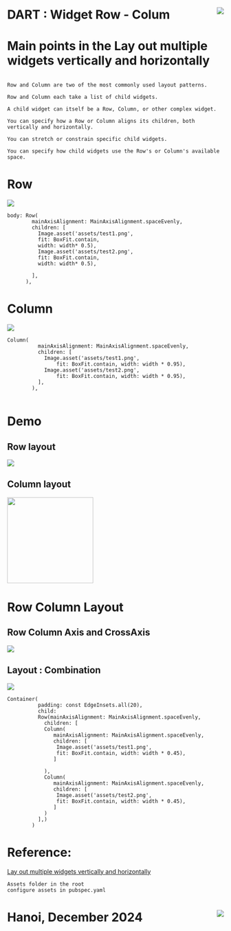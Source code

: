 # DART : Widget Row - Colum <img src='https://nglthu.github.io/flutter_docs/demo/nglthu.png' align='right'> 

# Main points in the Lay out multiple widgets vertically and horizontally

```

Row and Column are two of the most commonly used layout patterns.

Row and Column each take a list of child widgets.

A child widget can itself be a Row, Column, or other complex widget.

You can specify how a Row or Column aligns its children, both vertically and horizontally.

You can stretch or constrain specific child widgets.

You can specify how child widgets use the Row's or Column's available space.

```

# Row
<img src="https://nglthu.github.io/flutter_docs/demo/test1.png">

```
body: Row(
        mainAxisAlignment: MainAxisAlignment.spaceEvenly,
        children: [
          Image.asset('assets/test1.png',
          fit: BoxFit.contain,
          width: width* 0.5),
          Image.asset('assets/test2.png',
          fit: BoxFit.contain,
          width: width* 0.5),
          
        ],
      ),
```

# Column

<img src="https://nglthu.github.io/flutter_docs/demo/test2.png">

```
Column(
          mainAxisAlignment: MainAxisAlignment.spaceEvenly,
          children: [
            Image.asset('assets/test1.png',
                fit: BoxFit.contain, width: width * 0.95),
            Image.asset('assets/test2.png',
                fit: BoxFit.contain, width: width * 0.95),
          ],
        ),


```

# Demo
## Row layout

<img src="https://nglthu.github.io/flutter_docs/demo/row_columndemo.png">

## Column layout

<img src="https://nglthu.github.io/flutter_docs/demo/android_demo.png" width =200>

# Row Column Layout

## Row Column Axis and CrossAxis

<img src="https://nglthu.github.io/flutter_docs/demo/row_colum_axis.png">

## Layout : Combination

<img src="https://nglthu.github.io/flutter_docs/demo/layout_row_column.png">



```
Container(
          padding: const EdgeInsets.all(20),
          child:
          Row(mainAxisAlignment: MainAxisAlignment.spaceEvenly,
            children: [
            Column(
               mainAxisAlignment: MainAxisAlignment.spaceEvenly,
               children: [
                Image.asset('assets/test1.png',
                fit: BoxFit.contain, width: width * 0.45),
               ]
              
            ),
            Column(
               mainAxisAlignment: MainAxisAlignment.spaceEvenly,
               children: [
                Image.asset('assets/test2.png',
                fit: BoxFit.contain, width: width * 0.45),
               ]
            )
          ],)
        )

```



# Reference:

[Lay out multiple widgets vertically and horizontally](https://docs.flutter.dev/ui/layout#)

```
Assets folder in the root
configure assets in pubspec.yaml
```




# Hanoi, December 2024 <img src='https://nglthu.github.io/flutter_docs/demo/logo.png' align='right'> 

